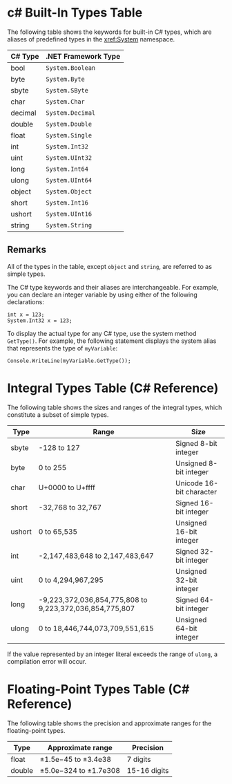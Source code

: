 
# c# Built-In Types Table 
The following table shows the keywords for built-in C# types, which are aliases of predefined types in the <xref:System> namespace.  
  
|C# Type|.NET Framework Type|  
|--------------|-------------------------|  
|bool|`System.Boolean`|  
|byte|`System.Byte`|  
|sbyte|`System.SByte`|  
|char|`System.Char`|  
|decimal|`System.Decimal`|  
|double|`System.Double`|  
|float|`System.Single`|  
|int|`System.Int32`|  
|uint|`System.UInt32`|  
|long|`System.Int64`|  
|ulong|`System.UInt64`|  
|object|`System.Object`|  
|short|`System.Int16`|  
|ushort|`System.UInt16`|  
|string|`System.String`|  
  
## Remarks  
 All of the types in the table, except `object` and `string`, are referred to as simple types.  
  
 The C# type keywords and their aliases are interchangeable. For example, you can declare an integer variable by using either of the following declarations:  
  
```  
int x = 123;  
System.Int32 x = 123;  
```  
  
 To display the actual type for any C# type, use the system method `GetType()`. For example, the following statement displays the system alias that represents the type of `myVariable`:  
  
```  
Console.WriteLine(myVariable.GetType());  
```  

# Integral Types Table (C# Reference)
The following table shows the sizes and ranges of the integral types, which constitute a subset of simple types.  
  
|Type|Range|Size|  
|----------|-----------|----------|  
|sbyte|-128 to 127|Signed 8-bit integer|  
|byte|0 to 255|Unsigned 8-bit integer|  
|char|U+0000 to U+ffff|Unicode 16-bit character|  
|short|-32,768 to 32,767|Signed 16-bit integer|  
|ushort|0 to 65,535|Unsigned 16-bit integer|  
|int|-2,147,483,648 to 2,147,483,647|Signed 32-bit integer|  
|uint|0 to 4,294,967,295|Unsigned 32-bit integer|  
|long|-9,223,372,036,854,775,808 to 9,223,372,036,854,775,807|Signed 64-bit integer|  
|ulong|0 to 18,446,744,073,709,551,615|Unsigned 64-bit integer|  
  
 If the value represented by an integer literal exceeds the range of `ulong`, a compilation error will occur.  
  


# Floating-Point Types Table (C# Reference)
The following table shows the precision and approximate ranges for the floating-point types.  
  
|Type|Approximate range|Precision|  
|----------|-----------------------|---------------|  
|float|±1.5e−45 to ±3.4e38|7 digits|  
|double|±5.0e−324 to ±1.7e308|15-16 digits|  
  
